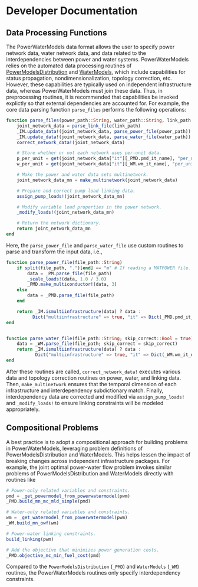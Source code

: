 # Developer Documentation

## Data Processing Functions
The PowerWaterModels data format allows the user to specify power network data, water network data, and data related to the interdependencies between power and water systems.
PowerWaterModels relies on the automated data processing routines of [PowerModelsDistribution](https://github.com/lanl-ansi/PowerModelsDistribution.jl) and [WaterModels](https://github.com/lanl-ansi/WaterModels.jl), which include capabilities for status propagation, nondimensionalization, topology correction, etc.
However, these capabilities are typically used on independent infrastructure data, whereas PowerWaterModels must join these data.
Thus, in preprocessing routines, it is recommended that capabilities be invoked explictly so that external dependencies are accounted for.
For example, the core data parsing function `parse_files` performs the following operations:
```julia
function parse_files(power_path::String, water_path::String, link_path::String)
    joint_network_data = parse_link_file(link_path)
    _IM.update_data!(joint_network_data, parse_power_file(power_path))
    _IM.update_data!(joint_network_data, parse_water_file(water_path))
    correct_network_data!(joint_network_data)

    # Store whether or not each network uses per-unit data.
    p_per_unit = get(joint_network_data["it"][_PMD.pmd_it_name], "per_unit", false)
    w_per_unit = get(joint_network_data["it"][_WM.wm_it_name], "per_unit", false)

    # Make the power and water data sets multinetwork.
    joint_network_data_mn = make_multinetwork(joint_network_data)

    # Prepare and correct pump load linking data.
    assign_pump_loads!(joint_network_data_mn)

    # Modify variable load properties in the power network.
    _modify_loads!(joint_network_data_mn)

    # Return the network dictionary.
    return joint_network_data_mn
end
```

Here, the `parse_power_file` and `parse_water_file` use custom routines to parse and transform the input data, i.e.,
```julia
function parse_power_file(file_path::String)
    if split(file_path, ".")[end] == "m" # If reading a MATPOWER file.
        data = _PM.parse_file(file_path)
        _scale_loads!(data, 1.0 / 3.0)
        _PMD.make_multiconductor!(data, 3)
    else
        data = _PMD.parse_file(file_path)
    end

    return _IM.ismultiinfrastructure(data) ? data :
          Dict("multiinfrastructure" => true, "it" => Dict(_PMD.pmd_it_name => data))
end


function parse_water_file(file_path::String; skip_correct::Bool = true)
    data = _WM.parse_file(file_path; skip_correct = skip_correct)
    return _IM.ismultiinfrastructure(data) ? data :
           Dict("multiinfrastructure" => true, "it" => Dict(_WM.wm_it_name => data))
end
```

After these routines are called, `correct_network_data!` executes various data and topology correction routines on power, water, and linking data.
Then, `make_multinetwork` ensures that the temporal dimension of each infrastructure and interdependency subdictionary match.
Finally, interdependency data are corrected and modified via `assign_pump_loads!` and `_modify_loads!` to ensure linking constraints will be modeled appropriately.

## Compositional Problems
A best practice is to adopt a compositional approach for building problems in PowerWaterModels, leveraging problem definitions of PowerModelsDistribution and WaterModels.
This helps lessen the impact of breaking changes across independent infrastructure packages.
For example, the joint optimal power-water flow problem invokes similar problems of PowerModelsDistribution and WaterModels directly with routines like

```julia
# Power-only related variables and constraints.
pmd = _get_powermodel_from_powerwatermodel(pwm)
_PMD.build_mn_mc_mld_simple(pmd)

# Water-only related variables and constraints.
wm = _get_watermodel_from_powerwatermodel(pwm)
_WM.build_mn_owf(wm)

# Power-water linking constraints.
build_linking(pwm)

# Add the objective that minimizes power generation costs.
_PMD.objective_mc_min_fuel_cost(pmd)
```

Compared to the `PowerModelsDistribution` (`_PMD`) and `WaterModels` (`_WM`) routines, the PowerWaterModels routines only specify interdependency constraints.
